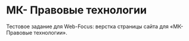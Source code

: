 # МК- Правовые технологии
Тестовое задание для Web-Focus: верстка страницы сайта для «МК- Правовые технологии». 
